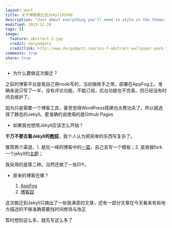 ```yaml
---
layout: post
title: 关于博客搬迁至Jekyll的FAQ
description: "Just about everything you'll need to style in the theme: headings, paragraphs, blockquotes, tables, code blocks, and more."
modified: 2013-12-20
tags: []
image:
  feature: abstract-3.jpg
  credit: dargadgetz
  creditlink: http://www.dargadgetz.com/ios-7-abstract-wallpaper-pack-for-iphone-5-and-ipod-touch-retina/
comments: true
share: true
---
```


- 为什么要做这次搬迁？

之前的博客平台是我自己用node写的，当初做练手之用，部署在AppFog上。准确来说只写了一半，没有评论功能，不能订阅，后台功能也不完善。但已经没有时间去维护了。

因为只是需要一个博客工具，甚至觉得WordPress搭建也太费功夫了，所以就选择了静态的Jekyll。更准确的说使用的是Github Pages

- 如果我也想用Jekyll应该怎么开始？

**千万不要去看Jekyll的[教程](http://jekyllrb.com/)**，我个人认为把简单的东西写复杂了。

推荐两个渠道，1. 是阮一峰的博客中的[一篇](http://www.ruanyifeng.com/blog/2012/08/blogging_with_jekyll.html)，自己去写一个模板；2. 是直接fork一个jekyll的[主题](http://jekyllthemes.org/)；

我采用的是第二种。当然还做了一些DIY。

- 原来的博客在哪？

    1. [AppFog](http://invegas.ap01.aws.af.cm/)
    2. [博客园](http://www.cnblogs.com/hh54188)

这次搬迁到Jekyll只摘出了一些我满意的文章，还有一部分文章在今天看来有些地方描述的不够准确需要找时间修饰与改正

暂时想到这么多，就先写这么多了